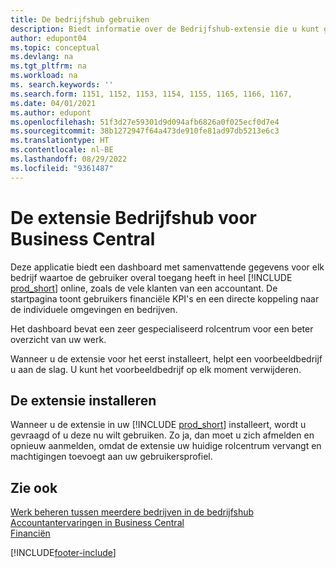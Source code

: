 ```yaml
---
title: De bedrijfshub gebruiken
description: Biedt informatie over de Bedrijfshub-extensie die u kunt gebruiken om werk voor meerdere bedrijven in Business Central te beheren.
author: edupont04
ms.topic: conceptual
ms.devlang: na
ms.tgt_pltfrm: na
ms.workload: na
ms. search.keywords: ''
ms.search.form: 1151, 1152, 1153, 1154, 1155, 1165, 1166, 1167,
ms.date: 04/01/2021
ms.author: edupont
ms.openlocfilehash: 51f3d27e59301d9d094afb6826a0f025ecf0d7e4
ms.sourcegitcommit: 38b1272947f64a473de910fe81ad97db5213e6c3
ms.translationtype: HT
ms.contentlocale: nl-BE
ms.lasthandoff: 08/29/2022
ms.locfileid: "9361487"
---
```

# <a name="the-company-hub-for-business-central-extension"></a>De extensie Bedrijfshub voor Business Central

Deze applicatie biedt een dashboard met samenvattende gegevens voor elk bedrijf waartoe de gebruiker overal toegang heeft in heel [!INCLUDE [prod_short](includes/prod_short.md)] online, zoals de vele klanten van een accountant. De startpagina toont gebruikers financiële KPI's en een directe koppeling naar de individuele omgevingen en bedrijven.

Het dashboard bevat een zeer gespecialiseerd rolcentrum voor een beter overzicht van uw werk.

Wanneer u de extensie voor het eerst installeert, helpt een voorbeeldbedrijf u aan de slag. U kunt het voorbeeldbedrijf op elk moment verwijderen.

## <a name="installing-the-extension"></a>De extensie installeren

Wanneer u de extensie in uw [!INCLUDE [prod_short](includes/prod_short.md)] installeert, wordt u gevraagd of u deze nu wilt gebruiken. Zo ja, dan moet u zich afmelden en opnieuw aanmelden, omdat de extensie uw huidige rolcentrum vervangt en machtigingen toevoegt aan uw gebruikersprofiel.

## <a name="see-also"></a>Zie ook

[Werk beheren tussen meerdere bedrijven in de bedrijfshub](company-hub.md)  
[Accountantervaringen in Business Central](finance-accounting.md)  
[Financiën](finance.md)  

[!INCLUDE[footer-include](includes/footer-banner.md)]
